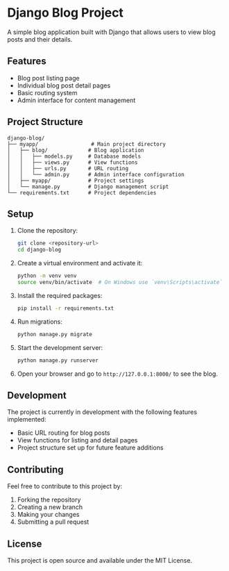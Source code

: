 # Django Blog Project

A simple blog application built with Django that allows users to view blog posts and their details.

## Features

- Blog post listing page
- Individual blog post detail pages
- Basic routing system
- Admin interface for content management

## Project Structure

```
django-blog/
├── myapp/                 # Main project directory
│   ├── blog/             # Blog application
│   │   ├── models.py     # Database models
│   │   ├── views.py      # View functions
│   │   ├── urls.py       # URL routing
│   │   └── admin.py      # Admin interface configuration
│   ├── myapp/            # Project settings
│   └── manage.py         # Django management script
└── requirements.txt      # Project dependencies
```

## Setup

1. Clone the repository:
   ```bash
   git clone <repository-url>
   cd django-blog
   ```

2. Create a virtual environment and activate it:
   ```bash
   python -m venv venv
   source venv/bin/activate  # On Windows use `venv\Scripts\activate`
   ```

3. Install the required packages:
   ```bash
   pip install -r requirements.txt
   ```

4. Run migrations:
   ```bash
   python manage.py migrate
   ```

5. Start the development server:
   ```bash
   python manage.py runserver
   ```

6. Open your browser and go to `http://127.0.0.1:8000/` to see the blog.

## Development

The project is currently in development with the following features implemented:
- Basic URL routing for blog posts
- View functions for listing and detail pages
- Project structure set up for future feature additions

## Contributing

Feel free to contribute to this project by:
1. Forking the repository
2. Creating a new branch
3. Making your changes
4. Submitting a pull request

## License

This project is open source and available under the MIT License. 